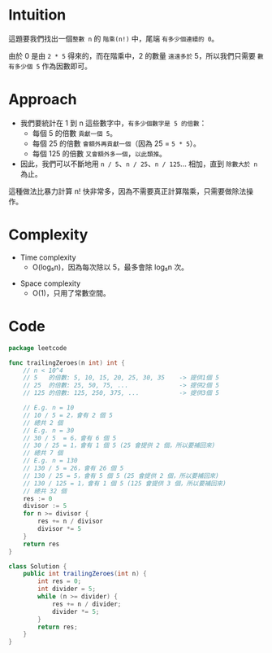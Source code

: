 # Intuition
這題要我們找出一個`整數 n` 的 `階乘(n!)` 中，尾端 `有多少個連續的 0`。

由於 0 是由 `2 * 5` 得來的，而在階乘中，2 的數量 `遠遠多於` 5，所以我們只需要 `數有多少個 5` 作為因數即可。

<!-- Describe your first thoughts on how to solve this problem. -->

# Approach

- 我們要統計在 1 到 n 這些數字中，`有多少個數字是 5 的倍數`：
  - 每個 5 的倍數 `貢獻一個 5`。
  - 每個 25 的倍數 `會額外再貢獻一個`（因為 25 = `5 * 5`）。
  - 每個 125 的倍數 `又會額外多一個`，`以此類推`。
- 因此，我們可以不斷地用 `n / 5`、`n / 25`、`n / 125`... 相加，直到 `除數大於 n` 為止。

這種做法比暴力計算 n! 快非常多，因為不需要真正計算階乘，只需要做除法操作。

<!-- Describe your approach to solving the problem. -->

# Complexity
- Time complexity
    - O(log₅n)，因為每次除以 5，最多會除 log₅n 次。
<!-- Add your time complexity here, e.g. $$O(n)$$ -->

- Space complexity 
    - O(1)，只用了常數空間。
<!-- Add your space complexity here, e.g. $$O(n)$$ -->

# Code
```go
package leetcode

func trailingZeroes(n int) int {
	// n < 10^4
	// 5   的倍數: 5, 10, 15, 20, 25, 30, 35    -> 提供1個 5
	// 25  的倍數: 25, 50, 75, ...              -> 提供2個 5
	// 125 的倍數: 125, 250, 375, ...           -> 提供3個 5

	// E.g. n = 10
	// 10 / 5 = 2，會有 2 個 5
	// 總共 2 個
	// E.g. n = 30
	// 30 / 5  = 6，會有 6 個 5
	// 30 / 25 = 1，會有 1 個 5 (25 會提供 2 個，所以要補回來)
	// 總共 7 個
	// E.g. n = 130
	// 130 / 5 = 26，會有 26 個 5
	// 130 / 25 = 5，會有 5 個 5 (25 會提供 2 個，所以要補回來)
	// 130 / 125 = 1，會有 1 個 5 (125 會提供 3 個，所以要補回來)
	// 總共 32 個
	res := 0
	divisor := 5
	for n >= divisor {
		res += n / divisor
		divisor *= 5
	}
	return res
}
```

```java
class Solution {
    public int trailingZeroes(int n) {
        int res = 0;
        int divider = 5;
        while (n >= divider) {
            res += n / divider;
            divider *= 5;
        }
        return res;
    }
}
```
